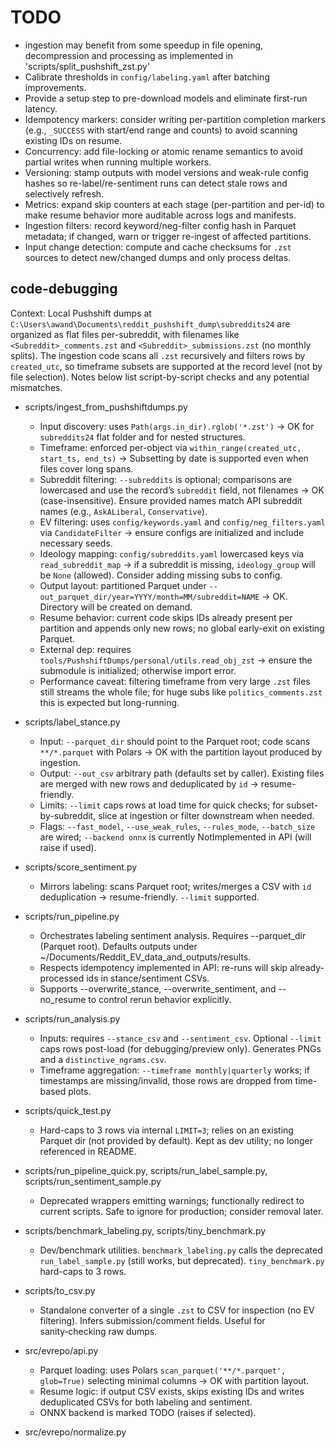 ﻿# TODO
 - ingestion may benefit from some speedup in file opening, decompression and processing as implemented in 'scripts/split_pushshift_zst.py'
 - Calibrate thresholds in `config/labeling.yaml` after batching improvements.
 - Provide a setup step to pre-download models and eliminate first-run latency.
 - Idempotency markers: consider writing per-partition completion markers (e.g., `_SUCCESS` with start/end range and counts) to avoid scanning existing IDs on resume.
 - Concurrency: add file-locking or atomic rename semantics to avoid partial writes when running multiple workers.
 - Versioning: stamp outputs with model versions and weak-rule config hashes so re-label/re-sentiment runs can detect stale rows and selectively refresh.
 - Metrics: expand skip counters at each stage (per-partition and per-id) to make resume behavior more auditable across logs and manifests.
 - Ingestion filters: record keyword/neg-filter config hash in Parquet metadata; if changed, warn or trigger re-ingest of affected partitions.
 - Input change detection: compute and cache checksums for `.zst` sources to detect new/changed dumps and only process deltas.

## code-debugging

Context: Local Pushshift dumps at `C:\Users\awand\Documents\reddit_pushshift_dump\subreddits24` are organized as flat files per-subreddit, with filenames like `<Subreddit>_comments.zst` and `<Subreddit>_submissions.zst` (no monthly splits). The ingestion code scans all `.zst` recursively and filters rows by `created_utc`, so timeframe subsets are supported at the record level (not by file selection). Notes below list script-by-script checks and any potential mismatches.

- scripts/ingest_from_pushshiftdumps.py
  - Input discovery: uses `Path(args.in_dir).rglob('*.zst')` → OK for `subreddits24` flat folder and for nested structures.
  - Timeframe: enforced per-object via `within_range(created_utc, start_ts, end_ts)` → Subsetting by date is supported even when files cover long spans.
  - Subreddit filtering: `--subreddits` is optional; comparisons are lowercased and use the record’s `subreddit` field, not filenames → OK (case-insensitive). Ensure provided names match API subreddit names (e.g., `AskALiberal`, `Conservative`).
  - EV filtering: uses `config/keywords.yaml` and `config/neg_filters.yaml` via `CandidateFilter` → ensure configs are initialized and include necessary seeds.
  - Ideology mapping: `config/subreddits.yaml` lowercased keys via `read_subreddit_map` → if a subreddit is missing, `ideology_group` will be `None` (allowed). Consider adding missing subs to config.
  - Output layout: partitioned Parquet under `--out_parquet_dir/year=YYYY/month=MM/subreddit=NAME` → OK. Directory will be created on demand.
  - Resume behavior: current code skips IDs already present per partition and appends only new rows; no global early-exit on existing Parquet.
  - External dep: requires `tools/PushshiftDumps/personal/utils.read_obj_zst` → ensure the submodule is initialized; otherwise import error.
  - Performance caveat: filtering timeframe from very large `.zst` files still streams the whole file; for huge subs like `politics_comments.zst` this is expected but long-running.

- scripts/label_stance.py
  - Input: `--parquet_dir` should point to the Parquet root; code scans `**/*.parquet` with Polars → OK with the partition layout produced by ingestion.
  - Output: `--out_csv` arbitrary path (defaults set by caller). Existing files are merged with new rows and deduplicated by `id` → resume-friendly.
  - Limits: `--limit` caps rows at load time for quick checks; for subset-by-subreddit, slice at ingestion or filter downstream when needed.
  - Flags: `--fast_model`, `--use_weak_rules`, `--rules_mode`, `--batch_size` are wired; `--backend onnx` is currently NotImplemented in API (will raise if used).

- scripts/score_sentiment.py
  - Mirrors labeling: scans Parquet root; writes/merges a CSV with `id` deduplication → resume-friendly. `--limit` supported.

- scripts/run_pipeline.py
  - Orchestrates labeling sentiment analysis. Requires --parquet_dir (Parquet root). Defaults outputs under ~/Documents/Reddit_EV_data_and_outputs/results.
  - Respects idempotency implemented in API: re-runs will skip already-processed ids in stance/sentiment CSVs.
  - Supports --overwrite_stance, --overwrite_sentiment, and --no_resume to control rerun behavior explicitly.

- scripts/run_analysis.py
  - Inputs: requires `--stance_csv` and `--sentiment_csv`. Optional `--limit` caps rows post-load (for debugging/preview only). Generates PNGs and a `distinctive_ngrams.csv`.
  - Timeframe aggregation: `--timeframe monthly|quarterly` works; if timestamps are missing/invalid, those rows are dropped from time-based plots.

- scripts/quick_test.py
  - Hard-caps to 3 rows via internal `LIMIT=3`; relies on an existing Parquet dir (not provided by default). Kept as dev utility; no longer referenced in README.

- scripts/run_pipeline_quick.py, scripts/run_label_sample.py, scripts/run_sentiment_sample.py
  - Deprecated wrappers emitting warnings; functionally redirect to current scripts. Safe to ignore for production; consider removal later.

- scripts/benchmark_labeling.py, scripts/tiny_benchmark.py
  - Dev/benchmark utilities. `benchmark_labeling.py` calls the deprecated `run_label_sample.py` (still works, but deprecated). `tiny_benchmark.py` hard-caps to 3 rows.

- scripts/to_csv.py
  - Standalone converter of a single `.zst` to CSV for inspection (no EV filtering). Infers submission/comment fields. Useful for sanity‑checking raw dumps.

- src/evrepo/api.py
  - Parquet loading: uses Polars `scan_parquet('**/*.parquet', glob=True)` selecting minimal columns → OK with partition layout.
  - Resume logic: if output CSV exists, skips existing IDs and writes deduplicated CSVs for both labeling and sentiment.
  - ONNX backend is marked TODO (raises if selected).

- src/evrepo/normalize.py